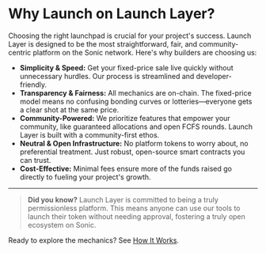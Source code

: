 # Why Launch on Launch Layer?

Choosing the right launchpad is crucial for your project's success. Launch Layer is designed to be the most straightforward, fair, and community-centric platform on the Sonic network. Here's why builders are choosing us:

*   **Simplicity & Speed:** Get your fixed-price sale live quickly without unnecessary hurdles. Our process is streamlined and developer-friendly.
*   **Transparency & Fairness:** All mechanics are on-chain. The fixed-price model means no confusing bonding curves or lotteries—everyone gets a clear shot at the same price.
*   **Community-Powered:** We prioritize features that empower your community, like guaranteed allocations and open FCFS rounds. Launch Layer is built with a community-first ethos.
*   **Neutral & Open Infrastructure:** No platform tokens to worry about, no preferential treatment. Just robust, open-source smart contracts you can trust.
*   **Cost-Effective:** Minimal fees ensure more of the funds raised go directly to fueling your project's growth.

---

> **Did you know?**
> Launch Layer is committed to being a truly permissionless platform. This means anyone can use our tools to launch their token without needing approval, fostering a truly open ecosystem on Sonic.

Ready to explore the mechanics? See [How It Works](how-it-works.md). 